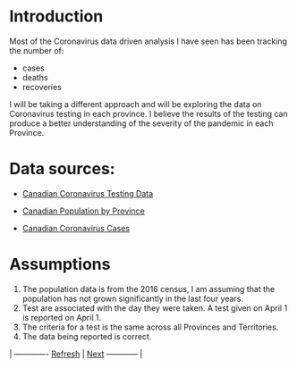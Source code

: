 # Introduction
Most of the Coronavirus data driven analysis I have seen has been tracking the number of:
- cases
- deaths
- recoveries

I will be taking a different approach and will be exploring the data on Coronavirus testing in each province. I believe the results of the testing can produce a better understanding of the severity of the pandemic in each Province.

# Data sources:
- [Canadian Coronavirus Testing Data](https://raw.githubusercontent.com/ishaberry/Covid19Canada/master/testing_cumulative.csv)

- [Canadian Population by Province](https://www12.statcan.gc.ca/census-recensement/2016/dp-pd/hlt-fst/pd-pl/Table.cfm?Lang=Eng&T=1201&S=22&O=A)

- [Canadian Coronavirus Cases](https://raw.githubusercontent.com/CSSEGISandData/COVID-19/master/csse_covid_19_data/csse_covid_19_time_series/time_series_covid19_confirmed_global.csv)

# Assumptions
1.	The population data is from the 2016 census, I am assuming that the population has not grown significantly in the last four years.
2.	Test are associated with the day they were taken.  A test given on April 1 is reported on April 1.
3.	The criteria for a test is the same across all Provinces and Territories.
4.	The data being reported is correct.


<p>| ————-
<a href="https://acarmichael20.github.io/Canada-Covid-Testing/">Refresh</a> | <a href="https://acarmichael20.github.io/Canada-Covid-Testing/page2.html">Next</a>
———— |</p>







